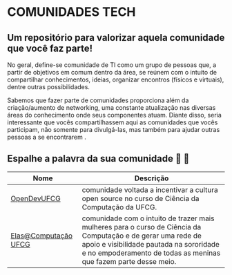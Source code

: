 # COMUNIDADES TECH
## Um repositório para valorizar aquela comunidade que você faz parte!

No geral, define-se comunidade de TI como um grupo de pessoas que, a partir de objetivos em comum dentro da área, se reúnem com o intuito de compartilhar conhecimentos, ideias, organizar encontros (físicos e virtuais), dentre outras possibilidades.

Sabemos que fazer parte de comunidades proporciona além da criação/aumento de networking, uma constante atualização nas diversas áreas do conhecimento onde seus componentes atuam. Diante disso, seria interessante que vocês compartilhassem aqui as comunidades que vocês participam, não somente para divulgá-las, mas também para ajudar outras pessoas a se encontrarem . 

## Espalhe a palavra da sua comunidade 🙏 🙏 

Nome | Descrição |  
-------|----------------|
[OpenDevUFCG](https://opendevufcg.org/)|comunidade voltada a incentivar a cultura open source no curso de Ciência da Computação da UFCG.
[Elas@Computação UFCG](https://elas.computacao.ufcg.edu.br/)|comunidade com o intuito de trazer mais mulheres para o curso de Ciência da Computação e de gerar uma rede de apoio e visibilidade pautada na sororidade e no empoderamento de todas as meninas que fazem parte desse meio.
